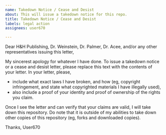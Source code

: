 ```yaml
---
name: Takedown Notice / Cease and Desist
about: This will issue a takedown notice for this repo.
title: Takedown Notice / Cease and Desist
labels: legal action
assignees: user670

---
```


Dear H&H Publishing, Dr. Weinstein, Dr. Palmer, Dr. Acee, and/or any other representatives issuing this letter,

My sincerest apology for whatever I have done. To issue a takedown notice or a cease and desist letter, please replace this text with the contents of your letter. In your letter, please,

- include what exact laws I have broken, and how (eg, copyright infringement, and state what copyrighted materials I have illegally used),
- also include a proof of your identity and proof of ownership of the rights you claim.

Once I see the letter and can verify that your claims are valid, I will take down this repository. Do note that it is outside of my abilities to take down other copies of this repository (eg, forks and downloaded copies).

Thanks,
User670
